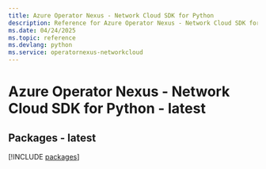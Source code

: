 ```yaml
---
title: Azure Operator Nexus - Network Cloud SDK for Python
description: Reference for Azure Operator Nexus - Network Cloud SDK for Python
ms.date: 04/24/2025
ms.topic: reference
ms.devlang: python
ms.service: operatornexus-networkcloud
---
```

# Azure Operator Nexus - Network Cloud SDK for Python - latest
## Packages - latest
[!INCLUDE [packages](operator-nexus---network-cloud-index.md)]